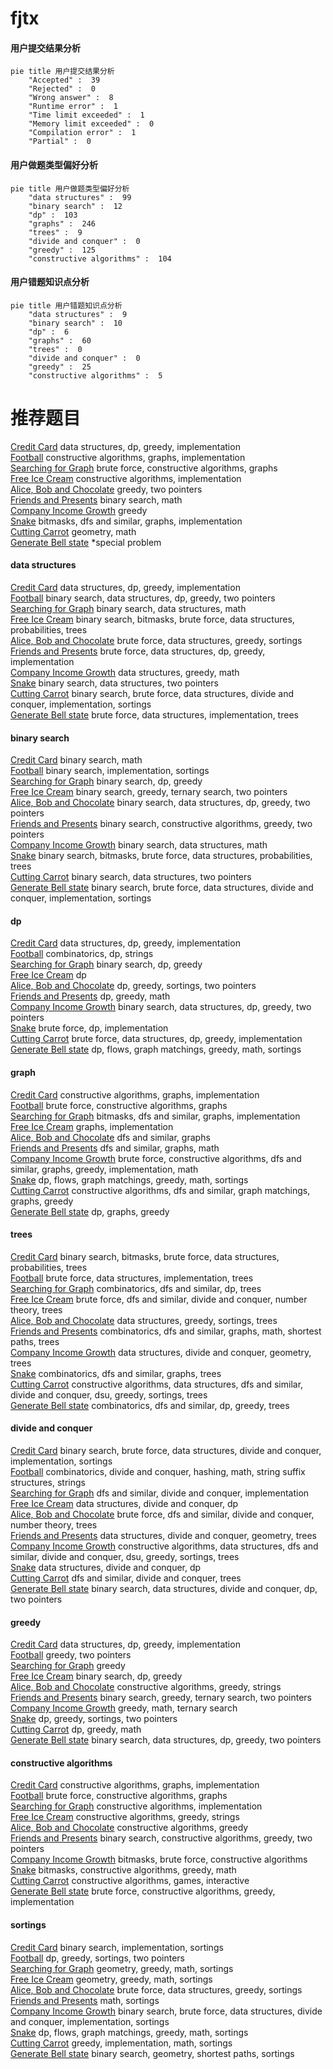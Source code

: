 # fjtx
<!-- tabs:start -->
#### **用户提交结果分析**

```mermaid
pie title 用户提交结果分析
    "Accepted" :  39
    "Rejected" :  0
    "Wrong answer" :  8
    "Runtime error" :  1
    "Time limit exceeded" :  1
    "Memory limit exceeded" :  0
    "Compilation error" :  1
    "Partial" :  0
```
#### **用户做题类型偏好分析**

```mermaid
pie title 用户做题类型偏好分析
    "data structures" :  99
    "binary search" :  12
    "dp" :  103
    "graphs" :  246
    "trees" :  9
    "divide and conquer" :  0
    "greedy" :  125
    "constructive algorithms" :  104
```
#### **用户错题知识点分析**

```mermaid
pie title 用户错题知识点分析
    "data structures" :  9
    "binary search" :  10
    "dp" :  6
    "graphs" :  60
    "trees" :  0
    "divide and conquer" :  0
    "greedy" :  25
    "constructive algorithms" :  5
```
<!-- tabs:end -->
# 推荐题目
[Credit Card](http://codeforces.com/problemset/problem/893/D)		data structures,
                        dp,
                        greedy,
                        implementation		  
[Football](http://codeforces.com/problemset/problem/417/C)		constructive algorithms,
                        graphs,
                        implementation		  
[Searching for Graph](http://codeforces.com/problemset/problem/402/C)		brute force,
                        constructive algorithms,
                        graphs		  
[Free Ice Cream](http://codeforces.com/problemset/problem/686/A)		constructive algorithms,
                        implementation		  
[Alice, Bob and Chocolate](http://codeforces.com/problemset/problem/6/C)		greedy,
                        two pointers		  
[Friends and Presents](http://codeforces.com/problemset/problem/483/B)		binary search,
                        math		  
[Company Income Growth](http://codeforces.com/problemset/problem/39/B)		greedy		  
[Snake](http://codeforces.com/problemset/problem/225/D)		bitmasks,
                        dfs and similar,
                        graphs,
                        implementation		  
[Cutting Carrot](http://codeforces.com/problemset/problem/794/B)		geometry,
                        math		  
[Generate Bell state](http://codeforces.com/problemset/problem/1001/B)		*special problem		  
<!-- tabs:start -->
#### **data structures**
[Credit Card](http://codeforces.com/problemset/problem/893/D)		data structures,
                        dp,
                        greedy,
                        implementation		  
[Football](http://codeforces.com/problemset/problem/1492/C)		binary search,
                        data structures,
                        dp,
                        greedy,
                        two pointers		  
[Searching for Graph](http://codeforces.com/problemset/problem/1490/G)		binary search,
                        data structures,
                        math		  
[Free Ice Cream](http://codeforces.com/problemset/problem/1479/D)		binary search,
                        bitmasks,
                        brute force,
                        data structures,
                        probabilities,
                        trees		  
[Alice, Bob and Chocolate](http://codeforces.com/problemset/problem/1497/A)		brute force,
                        data structures,
                        greedy,
                        sortings		  
[Friends and Presents](http://codeforces.com/problemset/problem/1491/C)		brute force,
                        data structures,
                        dp,
                        greedy,
                        implementation		  
[Company Income Growth](http://codeforces.com/problemset/problem/1492/B)		data structures,
                        greedy,
                        math		  
[Snake](http://codeforces.com/problemset/problem/1436/E)		binary search,
                        data structures,
                        two pointers		  
[Cutting Carrot](http://codeforces.com/problemset/problem/1461/D)		binary search,
                        brute force,
                        data structures,
                        divide and conquer,
                        implementation,
                        sortings		  
[Generate Bell state](http://codeforces.com/problemset/problem/1511/C)		brute force,
                        data structures,
                        implementation,
                        trees		  
#### **binary search**
[Credit Card](http://codeforces.com/problemset/problem/483/B)		binary search,
                        math		  
[Football](https://codeforces.com/contest/967/problem/D)		binary search,
                        implementation,
                        sortings		  
[Searching for Graph](http://codeforces.com/problemset/problem/853/D)		binary search,
                        dp,
                        greedy		  
[Free Ice Cream](http://codeforces.com/problemset/problem/939/E)		binary search,
                        greedy,
                        ternary search,
                        two pointers		  
[Alice, Bob and Chocolate](http://codeforces.com/problemset/problem/1492/C)		binary search,
                        data structures,
                        dp,
                        greedy,
                        two pointers		  
[Friends and Presents](http://codeforces.com/problemset/problem/1463/D)		binary search,
                        constructive algorithms,
                        greedy,
                        two pointers		  
[Company Income Growth](http://codeforces.com/problemset/problem/1490/G)		binary search,
                        data structures,
                        math		  
[Snake](http://codeforces.com/problemset/problem/1479/D)		binary search,
                        bitmasks,
                        brute force,
                        data structures,
                        probabilities,
                        trees		  
[Cutting Carrot](http://codeforces.com/problemset/problem/1436/E)		binary search,
                        data structures,
                        two pointers		  
[Generate Bell state](http://codeforces.com/problemset/problem/1461/D)		binary search,
                        brute force,
                        data structures,
                        divide and conquer,
                        implementation,
                        sortings		  
#### **dp**
[Credit Card](http://codeforces.com/problemset/problem/893/D)		data structures,
                        dp,
                        greedy,
                        implementation		  
[Football](http://codeforces.com/problemset/problem/1426/F)		combinatorics,
                        dp,
                        strings		  
[Searching for Graph](http://codeforces.com/problemset/problem/853/D)		binary search,
                        dp,
                        greedy		  
[Free Ice Cream](http://codeforces.com/problemset/problem/1500/F)		dp		  
[Alice, Bob and Chocolate](http://codeforces.com/problemset/problem/1394/A)		dp,
                        greedy,
                        sortings,
                        two pointers		  
[Friends and Presents](http://codeforces.com/problemset/problem/1238/C)		dp,
                        greedy,
                        math		  
[Company Income Growth](http://codeforces.com/problemset/problem/1492/C)		binary search,
                        data structures,
                        dp,
                        greedy,
                        two pointers		  
[Snake](https://codeforces.com/contest/1457/problem/C)		brute force,
                        dp,
                        implementation		  
[Cutting Carrot](http://codeforces.com/problemset/problem/1491/C)		brute force,
                        data structures,
                        dp,
                        greedy,
                        implementation		  
[Generate Bell state](http://codeforces.com/problemset/problem/1437/C)		dp,
                        flows,
                        graph matchings,
                        greedy,
                        math,
                        sortings		  
#### **graph**
[Credit Card](http://codeforces.com/problemset/problem/417/C)		constructive algorithms,
                        graphs,
                        implementation		  
[Football](http://codeforces.com/problemset/problem/402/C)		brute force,
                        constructive algorithms,
                        graphs		  
[Searching for Graph](http://codeforces.com/problemset/problem/225/D)		bitmasks,
                        dfs and similar,
                        graphs,
                        implementation		  
[Free Ice Cream](http://codeforces.com/problemset/problem/1255/B)		graphs,
                        implementation		  
[Alice, Bob and Chocolate](http://codeforces.com/problemset/problem/744/A)		dfs and similar,
                        graphs		  
[Friends and Presents](http://codeforces.com/problemset/problem/845/G)		dfs and similar,
                        graphs,
                        math		  
[Company Income Growth](http://codeforces.com/problemset/problem/1487/C)		brute force,
                        constructive algorithms,
                        dfs and similar,
                        graphs,
                        greedy,
                        implementation,
                        math		  
[Snake](http://codeforces.com/problemset/problem/1437/C)		dp,
                        flows,
                        graph matchings,
                        greedy,
                        math,
                        sortings		  
[Cutting Carrot](http://codeforces.com/problemset/problem/1470/D)		constructive algorithms,
                        dfs and similar,
                        graph matchings,
                        graphs,
                        greedy		  
[Generate Bell state](http://codeforces.com/problemset/problem/1476/C)		dp,
                        graphs,
                        greedy		  
#### **trees**
[Credit Card](http://codeforces.com/problemset/problem/1479/D)		binary search,
                        bitmasks,
                        brute force,
                        data structures,
                        probabilities,
                        trees		  
[Football](http://codeforces.com/problemset/problem/1511/C)		brute force,
                        data structures,
                        implementation,
                        trees		  
[Searching for Graph](http://codeforces.com/problemset/problem/1499/F)		combinatorics,
                        dfs and similar,
                        dp,
                        trees		  
[Free Ice Cream](http://codeforces.com/problemset/problem/1491/E)		brute force,
                        dfs and similar,
                        divide and conquer,
                        number theory,
                        trees		  
[Alice, Bob and Chocolate](http://codeforces.com/problemset/problem/1466/D)		data structures,
                        greedy,
                        sortings,
                        trees		  
[Friends and Presents](http://codeforces.com/problemset/problem/1495/D)		combinatorics,
                        dfs and similar,
                        graphs,
                        math,
                        shortest paths,
                        trees		  
[Company Income Growth](http://codeforces.com/problemset/problem/1303/G)		data structures,
                        divide and conquer,
                        geometry,
                        trees		  
[Snake](http://codeforces.com/problemset/problem/1454/E)		combinatorics,
                        dfs and similar,
                        graphs,
                        trees		  
[Cutting Carrot](http://codeforces.com/problemset/problem/1494/D)		constructive algorithms,
                        data structures,
                        dfs and similar,
                        divide and conquer,
                        dsu,
                        greedy,
                        sortings,
                        trees		  
[Generate Bell state](http://codeforces.com/problemset/problem/1292/C)		combinatorics,
                        dfs and similar,
                        dp,
                        greedy,
                        trees		  
#### **divide and conquer**
[Credit Card](http://codeforces.com/problemset/problem/1461/D)		binary search,
                        brute force,
                        data structures,
                        divide and conquer,
                        implementation,
                        sortings		  
[Football](http://codeforces.com/problemset/problem/1466/G)		combinatorics,
                        divide and conquer,
                        hashing,
                        math,
                        string suffix structures,
                        strings		  
[Searching for Graph](http://codeforces.com/problemset/problem/1490/D)		dfs and similar,
                        divide and conquer,
                        implementation		  
[Free Ice Cream](https://codeforces.com/contest/1483/problem/C)		data structures,
                        divide and conquer,
                        dp		  
[Alice, Bob and Chocolate](http://codeforces.com/problemset/problem/1491/E)		brute force,
                        dfs and similar,
                        divide and conquer,
                        number theory,
                        trees		  
[Friends and Presents](http://codeforces.com/problemset/problem/1303/G)		data structures,
                        divide and conquer,
                        geometry,
                        trees		  
[Company Income Growth](http://codeforces.com/problemset/problem/1494/D)		constructive algorithms,
                        data structures,
                        dfs and similar,
                        divide and conquer,
                        dsu,
                        greedy,
                        sortings,
                        trees		  
[Snake](http://codeforces.com/problemset/problem/1482/E)		data structures,
                        divide and conquer,
                        dp		  
[Cutting Carrot](http://codeforces.com/problemset/problem/566/C)		dfs and similar,
                        divide and conquer,
                        trees		  
[Generate Bell state](http://codeforces.com/problemset/problem/1428/F)		binary search,
                        data structures,
                        divide and conquer,
                        dp,
                        two pointers		  
#### **greedy**
[Credit Card](http://codeforces.com/problemset/problem/893/D)		data structures,
                        dp,
                        greedy,
                        implementation		  
[Football](http://codeforces.com/problemset/problem/6/C)		greedy,
                        two pointers		  
[Searching for Graph](http://codeforces.com/problemset/problem/39/B)		greedy		  
[Free Ice Cream](http://codeforces.com/problemset/problem/853/D)		binary search,
                        dp,
                        greedy		  
[Alice, Bob and Chocolate](http://codeforces.com/problemset/problem/625/B)		constructive algorithms,
                        greedy,
                        strings		  
[Friends and Presents](http://codeforces.com/problemset/problem/939/E)		binary search,
                        greedy,
                        ternary search,
                        two pointers		  
[Company Income Growth](http://codeforces.com/problemset/problem/1413/E)		greedy,
                        math,
                        ternary search		  
[Snake](http://codeforces.com/problemset/problem/1394/A)		dp,
                        greedy,
                        sortings,
                        two pointers		  
[Cutting Carrot](http://codeforces.com/problemset/problem/1238/C)		dp,
                        greedy,
                        math		  
[Generate Bell state](http://codeforces.com/problemset/problem/1492/C)		binary search,
                        data structures,
                        dp,
                        greedy,
                        two pointers		  
#### **constructive algorithms**
[Credit Card](http://codeforces.com/problemset/problem/417/C)		constructive algorithms,
                        graphs,
                        implementation		  
[Football](http://codeforces.com/problemset/problem/402/C)		brute force,
                        constructive algorithms,
                        graphs		  
[Searching for Graph](http://codeforces.com/problemset/problem/686/A)		constructive algorithms,
                        implementation		  
[Free Ice Cream](http://codeforces.com/problemset/problem/625/B)		constructive algorithms,
                        greedy,
                        strings		  
[Alice, Bob and Chocolate](http://codeforces.com/problemset/problem/1493/A)		constructive algorithms,
                        greedy		  
[Friends and Presents](http://codeforces.com/problemset/problem/1463/D)		binary search,
                        constructive algorithms,
                        greedy,
                        two pointers		  
[Company Income Growth](https://codeforces.com/contest/1456/problem/B)		bitmasks,
                        brute force,
                        constructive algorithms		  
[Snake](http://codeforces.com/problemset/problem/1492/D)		bitmasks,
                        constructive algorithms,
                        greedy,
                        math		  
[Cutting Carrot](https://codeforces.com/contest/1504/problem/D)		constructive algorithms,
                        games,
                        interactive		  
[Generate Bell state](https://codeforces.com/contest/1483/problem/A)		brute force,
                        constructive algorithms,
                        greedy,
                        implementation		  
#### **sortings**
[Credit Card](https://codeforces.com/contest/967/problem/D)		binary search,
                        implementation,
                        sortings		  
[Football](http://codeforces.com/problemset/problem/1394/A)		dp,
                        greedy,
                        sortings,
                        two pointers		  
[Searching for Graph](https://codeforces.com/contest/1496/problem/C)		geometry,
                        greedy,
                        math,
                        sortings		  
[Free Ice Cream](http://codeforces.com/problemset/problem/1495/A)		geometry,
                        greedy,
                        math,
                        sortings		  
[Alice, Bob and Chocolate](http://codeforces.com/problemset/problem/1497/A)		brute force,
                        data structures,
                        greedy,
                        sortings		  
[Friends and Presents](http://codeforces.com/problemset/problem/1427/A)		math,
                        sortings		  
[Company Income Growth](http://codeforces.com/problemset/problem/1461/D)		binary search,
                        brute force,
                        data structures,
                        divide and conquer,
                        implementation,
                        sortings		  
[Snake](http://codeforces.com/problemset/problem/1437/C)		dp,
                        flows,
                        graph matchings,
                        greedy,
                        math,
                        sortings		  
[Cutting Carrot](http://codeforces.com/problemset/problem/1473/A)		greedy,
                        implementation,
                        math,
                        sortings		  
[Generate Bell state](http://codeforces.com/problemset/problem/1486/B)		binary search,
                        geometry,
                        shortest paths,
                        sortings		  
<!-- tabs:end -->
